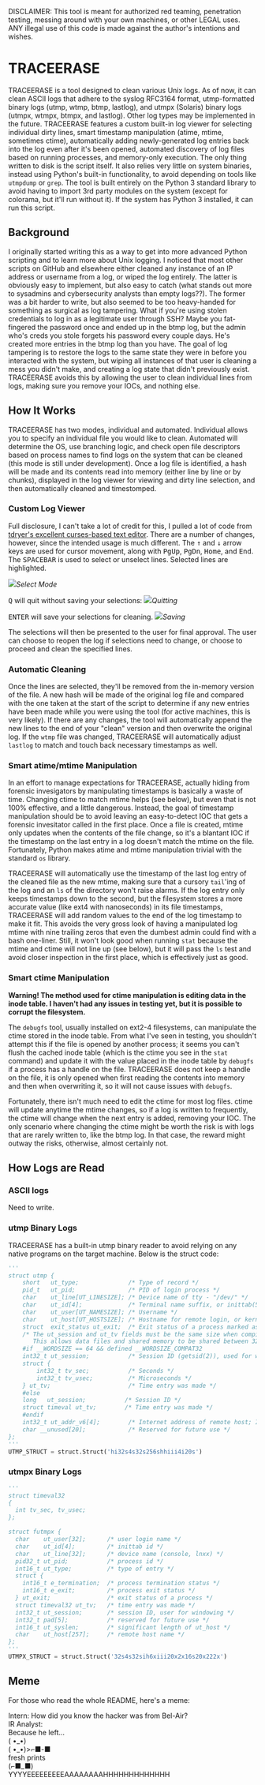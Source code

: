 DISCLAIMER: This tool is meant for authorized red teaming, penetration testing, messing around with your own machines, or other LEGAL uses. ANY illegal use of this code is made against the author's intentions and wishes.

# TRACEERASE
TRACEERASE is a tool designed to clean various Unix logs. As of now, it can clean ASCII logs that adhere to the syslog RFC3164 format, utmp-formatted binary logs (utmp, wtmp, btmp, lastlog), and utmpx (Solaris) binary logs (utmpx, wtmpx, btmpx, and lastlog). Other log types may be implemented in the future. TRACEERASE features a custom built-in log viewer for selecting individual dirty lines, smart timestamp manipulation (atime, mtime, sometimes ctime), automatically adding newly-generated log entries back into the log even after it's been opened, automated discovery of log files based on running processes, and memory-only execution. The only thing written to disk is the script itself. It also relies very little on system binaries, instead using Python's built-in functionality, to avoid depending on tools like `utmpdump` or `grep`. The tool is built entirely on the Python 3 standard library to avoid having to import 3rd party modules on the system (except for colorama, but it'll run without it). If the system has Python 3 installed, it can run this script.

## Background
I originally started writing this as a way to get into more advanced Python scripting and to learn more about Unix logging. I noticed that most other scripts on GitHub and elsewhere either cleaned any instance of an IP address or username from a log, or wiped the log entirely. The latter is obviously easy to implement, but also easy to catch (what stands out more to sysadmins and cybersecurity analysts than empty logs??). The former was a bit harder to write, but also seemed to be too heavy-handed for something as surgical as log tampering. What if you're using stolen credentials to log in as a legitimate user through SSH? Maybe you fat-fingered the password once and ended up in the btmp log, but the admin who's creds you stole forgets his password every couple days. He's created more entries in the btmp log than you have. The goal of log tampering is to restore the logs to the same state they were in before you interacted with the system, but wiping all instances of that user is cleaning a mess you didn't make, and creating a log state that didn't previously exist. TRACEERASE avoids this by allowing the user to clean individual lines from logs, making sure you remove your IOCs, and nothing else.

## How It Works

TRACEERASE has two modes, individual and automated. Individual allows you to specify an individual file you would like to clean. Automated will determine the OS, use branching logic, and check open file descriptors based on process names to find logs on the system that can be cleaned (this mode is still under development). Once a log file is identified, a hash will be made and its contents read into memory (either line by line or by chunks), displayed in the log viewer for viewing and dirty line selection, and then automatically cleaned and timestomped.

### Custom Log Viewer

Full disclosure, I can't take a lot of credit for this, I pulled a lot of code from [tdryer's excellent curses-based text editor](https://github.com/tdryer/editor). There are a number of changes, however, since the intended usage is much different. The <kbd>&#8593;</kbd> and <kbd>&#8595;</kbd> arrow keys are used for cursor movement, along with <kbd>PgUp</kbd>, <kbd>PgDn</kbd>, <kbd>Home</kbd>, and <kbd>End</kbd>. The <kbd>SPACEBAR</kbd> is used to select or unselect lines. Selected lines are highlighted.

![](img/select_mode.PNG)*Select Mode*

<kbd>Q</kbd> will quit without saving your selections:
![](img/quit_without_saving.png)*Quitting*

<kbd>ENTER</kbd> will save your selections for cleaning.
![](img/save_selections.png)*Saving*

The selections will then be presented to the user for final approval. The user can choose to reopen the log if selections need to change, or choose to proceed and clean the specified lines.

### Automatic Cleaning

Once the lines are selected, they'll be removed from the in-memory version of the file. A new hash will be made of the original log file and compared with the one taken at the start of the script to determine if any new entries have been made while you were using the tool (for active machines, this is very likely). If there are any changes, the tool will automatically append the new lines to the end of your "clean" version and then overwrite the original log. If the `wtmp` file was changed, TRACEERASE will automatically adjust `lastlog` to match and touch back necessary timestamps as well.

### Smart atime/mtime Manipulation

In an effort to manage expectations for TRACEERASE, actually hiding from forensic invesigators by manipulating timestamps is basically a waste of time. Changing ctime to match mtime helps (see below), but even that is not 100% effective, and a little dangerous. Instead, the goal of timestamp manipulation should be to avoid leaving an easy-to-detect IOC that gets a forensic invesitator called in the first place. Once a file is created, mtime only updates when the contents of the file change, so it's a blantant IOC if the timestamp on the last entry in a log doesn't match the mtime on the file. Fortunately, Python makes atime and mtime manipulation trivial with the standard `os` library.

TRACEERASE will automatically use the timestamp of the last log entry of the cleaned file as the new mtime, making sure that a cursory `tail`'ing of the log and an `ls` of the directory won't raise alarms. If the log entry only keeps timestamps down to the second, but the filesystem stores a more accurate value (like ext4 with nanoseconds) in its file timestamps, TRACEERASE will add random values to the end of the log timestamp to make it fit. This avoids the very gross look of having a manipulated log mtime with nine trailing zeros that even the dumbest admin could find with a bash one-liner. Still, it won't look good when running `stat` because the mtime and ctime will not line up (see below), but it will pass the `ls` test and avoid closer inspection in the first place, which is effectively just as good.

### Smart ctime Manipulation

**Warning! The method used for ctime manipulation is editing data in the inode table. I haven't had any issues in testing yet, but it is possible to corrupt the filesystem.**

The `debugfs` tool, usually installed on ext2-4 filesystems, can manipulate the ctime stored in the inode table. From what I've seen in testing, you shouldn't attempt this if the file is opened by another process; it seems you can't flush the cached inode table (which is the ctime you see in the `stat` command) and update it with the value placed in the inode table by `debugfs` if a process has a handle on the file. TRACEERASE does not keep a handle on the file, it is only opened when first reading the contents into memory and then when overwriting it, so it will not cause issues with `debugfs`.

Fortunately, there isn't much need to edit the ctime for most log files. ctime will update anytime the mtime changes, so if a log is written to frequently, the ctime will change when the next entry is added, removing your IOC. The only scenario where changing the ctime might be worth the risk is with logs that are rarely written to, like the btmp log. In that case, the reward might outway the risks, otherwise, almost certainly not.

## How Logs are Read

### ASCII logs

Need to write.

### utmp Binary Logs

TRACEERASE has a built-in utmp binary reader to avoid relying on any native programs on the target machine. Below is the struct code:
```python
'''
struct utmp {
    short   ut_type;              /* Type of record */
    pid_t   ut_pid;               /* PID of login process */
    char    ut_line[UT_LINESIZE]; /* Device name of tty - "/dev/" */
    char    ut_id[4];             /* Terminal name suffix, or inittab(5) ID */
    char    ut_user[UT_NAMESIZE]; /* Username */
    char    ut_host[UT_HOSTSIZE]; /* Hostname for remote login, or kernel version for run-level messages */
    struct  exit_status ut_exit;  /* Exit status of a process marked as DEAD_PROCESS; not used by Linux init (1 */
    /* The ut_session and ut_tv fields must be the same size when compiled 32- and 64-bit. 
       This allows data files and shared memory to be shared between 32- and 64-bit applications. */
    #if __WORDSIZE == 64 && defined __WORDSIZE_COMPAT32
    int32_t ut_session;           /* Session ID (getsid(2)), used for windowing */
    struct {
        int32_t tv_sec;           /* Seconds */
        int32_t tv_usec;          /* Microseconds */
    } ut_tv;                      /* Time entry was made */
    #else
    long   ut_session;           /* Session ID */
    struct timeval ut_tv;        /* Time entry was made */
    #endif
    int32_t ut_addr_v6[4];        /* Internet address of remote host; IPv4 address uses just ut_addr_v6[0] */
    char __unused[20];            /* Reserved for future use */
};
'''
UTMP_STRUCT = struct.Struct('hi32s4s32s256shhiii4i20s')
```

### utmpx Binary Logs

```python
'''
struct timeval32
{
  int tv_sec, tv_usec;
};

struct futmpx {
  char    ut_user[32];      /* user login name */
  char    ut_id[4];         /* inittab id */
  char    ut_line[32];      /* device name (console, lnxx) */
  pid32_t ut_pid;           /* process id */
  int16_t ut_type;          /* type of entry */
  struct {
    int16_t e_termination;  /* process termination status */
    int16_t e_exit;         /* process exit status */
  } ut_exit;                /* exit status of a process */
  struct timeval32 ut_tv;   /* time entry was made */
  int32_t ut_session;       /* session ID, user for windowing */
  int32_t pad[5];           /* reserved for future use */
  int16_t ut_syslen;        /* significant length of ut_host */
  char    ut_host[257];     /* remote host name */
};
'''
UTMPX_STRUCT = struct.Struct('32s4s32sih6xiii20x2x16s20x222x')
```

## Meme
For those who read the whole README, here's a meme:

Intern: How did you know the hacker was from Bel-Air?  
IR Analyst:  
Because he left...  
( •\_•)  
( •\_•)>⌐■-■  
fresh prints  
(⌐■\_■)  
YYYYEEEEEEEEEAAAAAAAAHHHHHHHHHHHHH  
